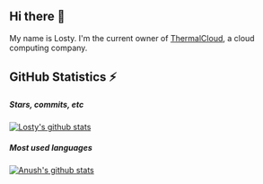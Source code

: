 ## Hi there 👋

My name is Losty. I'm the current owner of [ThermalCloud](https://thermalcloud.site), a cloud computing company.

## GitHub Statistics ⚡
##### Stars, commits, etc
[![Losty's github stats](https://github-readme-stats.vercel.app/api?username=lostdude01&layout=compact&hide_border=true&show_icons=true&theme=dark)](https://github.com/lostdude01/github-readme-stats)

##### Most used languages
[![Anush's github stats](https://github-readme-stats.vercel.app/api/top-langs/?username=lostdude01&layout=compact&hide_border=true&theme=dark)](https://github.com/lostdude01/github-readme-stats)

